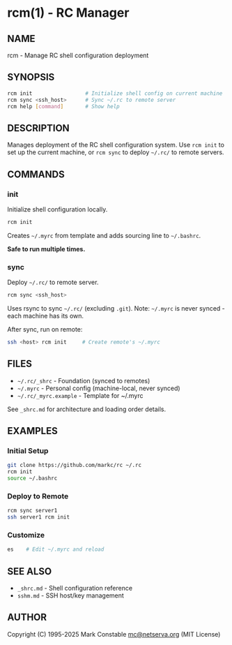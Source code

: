 # rcm(1) - RC Manager

## NAME

rcm - Manage RC shell configuration deployment

## SYNOPSIS

```bash
rcm init                 # Initialize shell config on current machine
rcm sync <ssh_host>      # Sync ~/.rc to remote server
rcm help [command]       # Show help
```

## DESCRIPTION

Manages deployment of the RC shell configuration system. Use `rcm init` to set up the current machine, or `rcm sync` to deploy `~/.rc/` to remote servers.

## COMMANDS

### init

Initialize shell configuration locally.

```bash
rcm init
```

Creates `~/.myrc` from template and adds sourcing line to `~/.bashrc`.

**Safe to run multiple times.**

### sync

Deploy `~/.rc/` to remote server.

```bash
rcm sync <ssh_host>
```

Uses rsync to sync `~/.rc/` (excluding `.git`). Note: `~/.myrc` is never synced - each machine has its own.

After sync, run on remote:
```bash
ssh <host> rcm init     # Create remote's ~/.myrc
```

## FILES

- `~/.rc/_shrc` - Foundation (synced to remotes)
- `~/.myrc` - Personal config (machine-local, never synced)
- `~/.rc/_myrc.example` - Template for ~/.myrc

See `_shrc.md` for architecture and loading order details.

## EXAMPLES

### Initial Setup

```bash
git clone https://github.com/markc/rc ~/.rc
rcm init
source ~/.bashrc
```

### Deploy to Remote

```bash
rcm sync server1
ssh server1 rcm init
```

### Customize

```bash
es    # Edit ~/.myrc and reload
```

## SEE ALSO

- `_shrc.md` - Shell configuration reference
- `sshm.md` - SSH host/key management

## AUTHOR

Copyright (C) 1995-2025 Mark Constable <mc@netserva.org> (MIT License)
